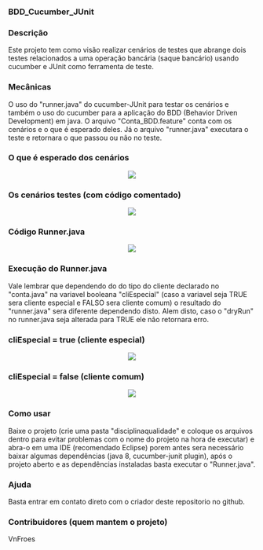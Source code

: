 ### BDD_Cucumber_JUnit
### Descrição
  Este projeto tem como visão realizar cenários de testes que abrange dois testes relacionados a uma operação bancária (saque bancário) usando cucumber e JUnit como ferramenta de teste.
### Mecânicas
  O uso do "runner.java" do cucumber-JUnit para testar os cenários e também o uso do cucumber para a aplicação do BDD (Behavior Driven Development) em java. O arquivo "Conta_BDD.feature" conta com os cenários e o que é esperado deles. Já o arquivo "runner.java" executara o teste e retornara o que passou ou não no teste.
  
  ### O que é esperado dos cenários
  <div align="center">
<img src="https://cdn.discordapp.com/attachments/1040755969589788675/1040764281400070174/image.png">
</div>

### Os cenários testes (com código comentado)
<div align="center">
<img src="https://cdn.discordapp.com/attachments/1040755969589788675/1043233044368207942/image.png">
</div>
  
  ### Código Runner.java
  <div align="center">
<img src="https://cdn.discordapp.com/attachments/1040755969589788675/1040764428913737818/image.png">
</div>

### Execução do Runner.java
Vale lembrar que dependendo do do tipo do cliente declarado no "conta.java" na variavel booleana "cliEspecial" (caso a variavel seja TRUE sera cliente especial e FALSO sera cliente comum) o resultado do "runner.java" sera diferente dependendo disto. Alem disto, caso o "dryRun" no runner.java seja alterada para TRUE ele não retornara erro.
### cliEspecial = true (cliente especial)
<div align="center">
<img src="https://cdn.discordapp.com/attachments/1040755969589788675/1040763507722961046/image.png">
</div>

### cliEspecial = false (cliente comum)
<div align="center">
<img src="https://cdn.discordapp.com/attachments/1040755969589788675/1040773113031426128/image.png">
</div>


### Como usar
  Baixe o projeto (crie uma pasta "disciplinaqualidade" e coloque os arquivos dentro para evitar problemas com o nome do projeto na hora de executar) e abra-o em uma IDE (recomendado Eclipse) porem antes sera necessário baixar algumas dependências (java 8, cucumber-junit plugin), após o projeto       aberto e as dependências instaladas basta executar o "Runner.java". 
### Ajuda
  Basta entrar em contato direto com o criador deste repositorio no github.
### Contribuidores (quem mantem o projeto)
  VnFroes
